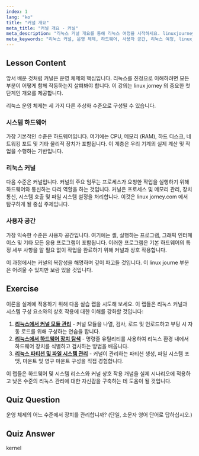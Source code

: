 ```yaml
---
index: 1
lang: "ko"
title: "커널 개요"
meta_title: "커널 개요 - 커널"
meta_description: "리눅스 커널 개요를 통해 리눅스 여정을 시작하세요. linuxjourney.com 에서 하드웨어 및 사용자 공간 관리에 대한 핵심 역할을 이해하세요."
meta_keywords: "리눅스 커널, 운영 체제, 하드웨어, 사용자 공간, 리눅스 여정, linuxjourney.com, 리눅스 여정"
---
```


## Lesson Content

앞서 배운 것처럼 커널은 운영 체제의 핵심입니다. 리눅스를 진정으로 이해하려면 모든 부분이 어떻게 함께 작동하는지 살펴봐야 합니다. 이 강의는 linux jorney 의 중요한 첫 단계인 개요를 제공합니다.

리눅스 운영 체제는 세 가지 다른 추상화 수준으로 구성될 수 있습니다.

### 시스템 하드웨어

가장 기본적인 수준은 하드웨어입니다. 여기에는 CPU, 메모리 (RAM), 하드 디스크, 네트워킹 포트 및 기타 물리적 장치가 포함됩니다. 이 계층은 우리 기계의 실제 계산 및 작업을 수행하는 기반입니다.

### 리눅스 커널

다음 수준은 커널입니다. 커널의 주요 임무는 프로세스가 요청한 작업을 실행하기 위해 하드웨어와 통신하는 다리 역할을 하는 것입니다. 커널은 프로세스 및 메모리 관리, 장치 통신, 시스템 호출 및 파일 시스템 설정을 처리합니다. 이것은 linux jorney.com 에서 탐구하게 될 중심 주제입니다.

### 사용자 공간

가장 익숙한 수준은 사용자 공간입니다. 여기에는 셸, 실행하는 프로그램, 그래픽 인터페이스 및 기타 모든 응용 프로그램이 포함됩니다. 이러한 프로그램은 기본 하드웨어의 특정 세부 사항을 알 필요 없이 작업을 완료하기 위해 커널과 상호 작용합니다.

이 과정에서는 커널의 복잡성을 해명하며 깊이 파고들 것입니다. 이 linux journe 부분은 어려울 수 있지만 보람 있을 것입니다.

## Exercise

이론을 실제에 적용하기 위해 다음 실습 랩을 시도해 보세요. 이 랩들은 리눅스 커널과 시스템 구성 요소와의 상호 작용에 대한 이해를 강화할 것입니다:

1. **[리눅스에서 커널 모듈 관리](https://labex.io/ko/labs/comptia-manage-kernel-modules-in-linux-590865)** - 커널 모듈을 나열, 검사, 로드 및 언로드하고 부팅 시 자동 로드를 위해 구성하는 연습을 합니다.
2. **[리눅스에서 하드웨어 장치 탐색](https://labex.io/ko/labs/comptia-explore-hardware-devices-in-linux-590861)** - 명령줄 유틸리티를 사용하여 리눅스 환경 내에서 하드웨어 장치를 식별하고 검사하는 방법을 배웁니다.
3. **[리눅스 파티션 및 파일 시스템 관리](https://labex.io/ko/labs/comptia-manage-linux-partitions-and-filesystems-590845)** - 커널이 관리하는 파티션 생성, 파일 시스템 포맷, 마운트 및 영구 마운트 구성을 직접 경험합니다.

이 랩들은 하드웨어 및 시스템 리소스와 커널 상호 작용 개념을 실제 시나리오에 적용하고 낮은 수준의 리눅스 관리에 대한 자신감을 구축하는 데 도움이 될 것입니다.

## Quiz Question

운영 체제의 어느 수준에서 장치를 관리합니까? (단일, 소문자 영어 단어로 답하십시오.)

## Quiz Answer

kernel

